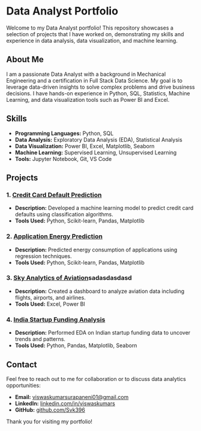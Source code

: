 # Data Analyst Portfolio

Welcome to my Data Analyst portfolio! This repository showcases a selection of projects that I have worked on, demonstrating my skills and experience in data analysis, data visualization, and machine learning.

## About Me

I am a passionate Data Analyst with a background in Mechanical Engineering and a certification in Full Stack Data Science. My goal is to leverage data-driven insights to solve complex problems and drive business decisions. I have hands-on experience in Python, SQL, Statistics, Machine Learning, and data visualization tools such as Power BI and Excel.

## Skills

- **Programming Languages:** Python, SQL
- **Data Analysis:** Exploratory Data Analysis (EDA), Statistical Analysis
- **Data Visualization:** Power BI, Excel, Matplotlib, Seaborn
- **Machine Learning:** Supervised Learning, Unsupervised Learning
- **Tools:** Jupyter Notebook, Git, VS Code

## Projects

### 1. [Credit Card Default Prediction](#)
- **Description:** Developed a machine learning model to predict credit card defaults using classification algorithms.
- **Tools Used:** Python, Scikit-learn, Pandas, Matplotlib

### 2. [Application Energy Prediction](#)
- **Description:** Predicted energy consumption of applications using regression techniques.
- **Tools Used:** Python, Scikit-learn, Pandas, Matplotlib

### 3. [Sky Analytics of Aviation](#)sadasdasdasd
- **Description:** Created a dashboard to analyze aviation data including flights, airports, and airlines.
- **Tools Used:** Excel, Power BI

### 4. [India Startup Funding Analysis](#)
- **Description:** Performed EDA on Indian startup funding data to uncover trends and patterns.
- **Tools Used:** Python, Pandas, Matplotlib, Seaborn

## Contact

Feel free to reach out to me for collaboration or to discuss data analytics opportunities:

- **Email:** [viswaskumarsurapaneni01@gmail.com](mailto:viswaskumarsurapaneni01@gmail.com)
- **LinkedIn:** [linkedin.com/in/viswaskumars](https://linkedin.com/in/viswaskumars)
- **GitHub:** [github.com/Svk396](https://github.com/Svk396)

Thank you for visiting my portfolio!


